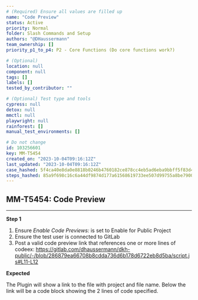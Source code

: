 ```yaml
---
# (Required) Ensure all values are filled up
name: "Code Preview"
status: Active
priority: Normal
folder: Slash Commands and Setup
authors: "@DHaussermann"
team_ownership: []
priority_p1_to_p4: P2 - Core Functions (Do core functions work?)

# (Optional)
location: null
component: null
tags: []
labels: []
tested_by_contributor: ""

# (Optional) Test type and tools
cypress: null
detox: null
mmctl: null
playwright: null
rainforest: []
manual_test_environments: []

# Do not change
id: 103256601
key: MM-T5454
created_on: "2023-10-04T09:16:12Z"
last_updated: "2023-10-04T09:16:12Z"
case_hashed: 5f4ca40e8da0e8818b0246b4760182ce878cc4eb5ad6eba9bbff5f83d47890affe4aebefd795880b8ba9fe10927eb587
steps_hashed: 85a9f698c16c6a44df9874d177a61568619733ee507d99755a8be7900036f990461ab380f16bda37e8b8b7858b17f7cc
---
```


<!-- (Auto-generated) Based on frontmatter's "key" and "name" -->

## MM-T5454: Code Preview

---

**Step 1**

1. Ensure _Enable Code Previews:_ is set to Enable for Public Project
2. Ensure the test user is connected to GitLab
3. Post a valid code preview link that references one or more lines of codeex: <https://gitlab.com/dhaussermann/dkh-public/-/blob/286879ea66708b8cdda736d6b178d6722eb8d5ba/script.js#L11-L12>

**Expected**

The Plugin will show a link to the file with project and file name. Below the link will be a code block showing the 2 lines of code specified.
